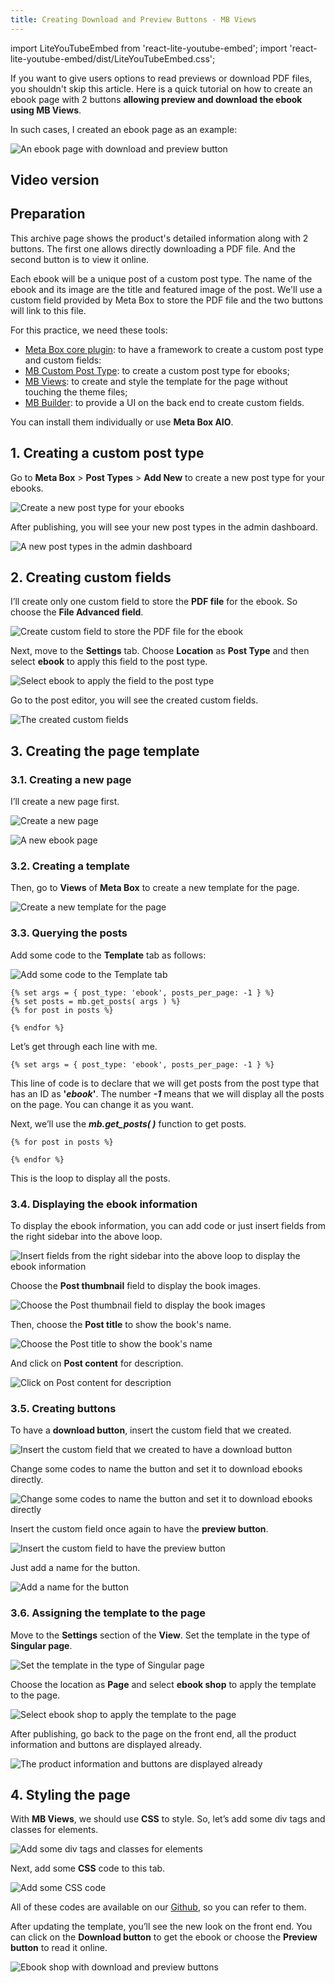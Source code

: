 ```yaml
---
title: Creating Download and Preview Buttons - MB Views
---
```


import LiteYouTubeEmbed from 'react-lite-youtube-embed';
import 'react-lite-youtube-embed/dist/LiteYouTubeEmbed.css';

If you want to give users options to read previews or download PDF files, you shouldn't skip this article. Here is a quick tutorial on how to create an ebook page with 2 buttons **allowing preview and download the ebook using MB Views**.

In such cases, I created an ebook page as an example:

![An ebook page with download and preview button](https://i.imgur.com/eOuohga.png)

## Video version

<LiteYouTubeEmbed id='I718h2v7u_s'/>

## Preparation

This archive page shows the product's detailed information along with 2 buttons. The first one allows directly downloading a PDF file. And the second button is to view it online.

Each ebook will be a unique post of a custom post type. The name of the ebook and its image are the title and featured image of the post. We'll use a custom field provided by Meta Box to store the PDF file and the two buttons will link to this file.

For this practice, we need these tools:

* [Meta Box core plugin](https://wordpress.org/plugins/meta-box/): to have a framework to create a custom post type and custom fields:
* [MB Custom Post Type](https://metabox.io/plugins/custom-post-type/): to create a custom post type for ebooks;
* [MB Views](https://metabox.io/plugins/mb-views/): to create and style the template for the page without touching the theme files;
* [MB Builder](https://metabox.io/plugins/meta-box-builder/): to provide a UI on the back end to create custom fields.

You can install them individually or use **Meta Box AIO**.

## 1. Creating a custom post type

Go to **Meta Box** > **Post Types** > **Add New** to create a new post type for your ebooks.

![Create a new post type for your ebooks](https://i.imgur.com/qT4mSI8.png)

After publishing, you will see your new post types in the admin dashboard.

![A new post types in the admin dashboard](https://i.imgur.com/HJH7vDO.png)

## 2. Creating custom fields

I’ll create only one custom field to store the **PDF file** for the ebook. So choose the **File Advanced field**.

![Create custom field to store the PDF file for the ebook](https://i.imgur.com/OVFP6Vt.png)

Next, move to the **Settings** tab. Choose **Location** as **Post Type** and then select **ebook** to apply this field to the post type.

![Select ebook to apply the field to the post type](https://i.imgur.com/sFdDXnz.png)

Go to the post editor, you will see the created custom fields.

![The created custom fields](https://i.imgur.com/ZPHUwSg.png)

## 3. Creating the page template

### 3.1. Creating a new page

I’ll create a new page first.

![Create a new page](https://i.imgur.com/hEvACcg.png)

![A new ebook page](https://i.imgur.com/IXGGJub.png)

### 3.2. Creating a template

Then, go to **Views** of **Meta Box** to create a new template for the page.

![Create a new template for the page](https://i.imgur.com/IQUZxVe.png)

### 3.3. Querying the posts

Add some code to the **Template** tab as follows:

![Add some code to the Template tab](https://i.imgur.com/wlESRzO.png)

```
{% set args = { post_type: 'ebook', posts_per_page: -1 } %}
{% set posts = mb.get_posts( args ) %}
{% for post in posts %}

{% endfor %}
```

Let’s get through each line with me.

```
{% set args = { post_type: 'ebook', posts_per_page: -1 } %}
```

This line of code is to declare that we will get posts from the post type that has an ID as **'_ebook_'**. The number **_-1_** means that we will display all the posts on the page. You can change it as you want.

Next, we’ll use the **_mb.get_posts( )_** function to get posts.

```
{% for post in posts %}

{% endfor %}
```

This is the loop to display all the posts.

### 3.4. Displaying the ebook information

To display the ebook information, you can add code or just insert fields from the right sidebar into the above loop.

![Insert fields from the right sidebar into the above loop to display the ebook information](https://i.imgur.com/LEfECsx.png)

Choose the **Post thumbnail** field to display the book images.

![Choose the Post thumbnail field to display the book images](https://i.imgur.com/bXcG7Oj.png)

Then, choose the **Post title** to show the book's name.

![Choose the Post title to show the book's name](https://i.imgur.com/uXcoC51.png)

And click on **Post content** for description.

![Click on Post content for description](https://i.imgur.com/LZehEU0.png)

### 3.5. Creating buttons

To have a **download button**, insert the custom field that we created.

![Insert the custom field that we created to have a download button](https://i.imgur.com/PJ3gnFo.png)

Change some codes to name the button and set it to download ebooks directly.

![Change some codes to name the button and set it to download ebooks directly](https://i.imgur.com/brhf993.png)

Insert the custom field once again to have the **preview button**.

![Insert the custom field to have the preview button](https://i.imgur.com/6Txs0eW.png)

Just add a name for the button.

![Add a name for the button](https://i.imgur.com/QDwnw2X.png)

### 3.6. Assigning the template to the page

Move to the **Settings** section of the **View**. Set the template in the type of **Singular page**.

![Set the template in the type of Singular page](https://i.imgur.com/7qvKgYv.png)

Choose the location as **Page** and select **ebook shop** to apply the template to the page.

![Select ebook shop to apply the template to the page](https://i.imgur.com/udHScoE.png)

After publishing, go back to the page on the front end, all the product information and buttons are displayed already.

![The product information and buttons are displayed already](https://i.imgur.com/xAR784H.png)

## 4. Styling the page

With **MB Views**, we should use **CSS** to style. So, let’s add some div tags and classes for elements.

![Add some div tags and classes for elements](https://i.imgur.com/UQEtBVx.png)

Next, add some **CSS** code to this tab.

![Add some CSS code](https://i.imgur.com/0897K0x.png)

All of these codes are available on our [Github](https://github.com/wpmetabox/tutorials/tree/master/create-download-and-preview-buttons-mb-view), so you can refer to them.

After updating the template, you’ll see the new look on the front end. You can click on the **Download button** to get the ebook or choose the **Preview button** to read it online.

![Ebook shop with download and preview buttons](https://i.imgur.com/zZzqXc1.png)
